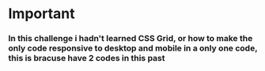 # Important

<h3>In this challenge i hadn't learned CSS Grid, or how to make the only code responsive to desktop and mobile in a only one code, this is bracuse have 2 codes in this past</h3>
